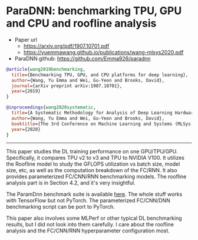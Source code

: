 # ParaDNN: benchmarking TPU, GPU and CPU and roofline analysis

- Paper url
  - https://arxiv.org/pdf/1907.10701.pdf
  - https://yuemmawang.github.io/publications/wang-mlsys2020.pdf
- ParaDNN github: https://github.com/Emma926/paradnn

```bibtex
@article{wang2019benchmarking,
  title={Benchmarking TPU, GPU, and CPU platforms for deep learning},
  author={Wang, Yu Emma and Wei, Gu-Yeon and Brooks, David},
  journal={arXiv preprint arXiv:1907.10701},
  year={2019}
}

@inproceedings{wang2020systematic,
  title={A Systematic Methodology for Analysis of Deep Learning Hardware and Software Platforms},
  author={Wang, Yu Emma and Wei, Gu-Yeon and Brooks, David},
  booktitle={The 3rd Conference on Machine Learning and Systems (MLSys)},
  year={2020}
}
```
---

This paper studies the DL training performance on one GPU/TPU/GPU.
 Specifically, it compares TPU v2 to v3 and TPU to NVIDIA V100.
 It utilizes the Roofline model to study the GFLOPS utilization vs
 batch size, model size, etc, as well as the computation breakdown of the FC/RNN.
 It also provides parameterized FC/CNN/RNN benchmarking models.
 The roofline analysis part is in Section 4.2, and it's very insightful.

The ParamDnn benchmark suite is available [here](https://github.com/Emma926/paradnn).
 The whole stuff works with TensorFlow but not PyTorch.
 The parameterized FC/CNN/DNN benchmarking script can be port to PyTorch.

This paper also involves some MLPerf or other typical DL benchmarking results,
 but I did not look into them carefully. I care about the roofline analysis and the
 FC/CNN/RNN hyperparameter configuration most.
